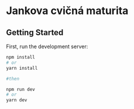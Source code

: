 # Jankova cvičná maturita

## Getting Started

First, run the development server:

```bash
npm install
# or
yarn install

#then

npm run dev
# or
yarn dev
```

